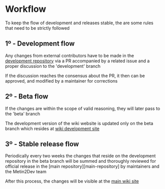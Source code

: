 <!-- LINKS -->
[main-wiki:repository]: https://github.com/Metin2-Dev/Wiki
[main-wiki:site]: https://wiki.metin2.dev/

[dev-wiki:repository]: https://github.com/Metin2-Dev/wiki-beta-dev
[dev-wiki:site]: https://metin2-dev.github.io/wiki-beta-dev/


# Workflow
To keep the flow of development and releases stable, the are some rules
that need to be strictly followed


## 1º - Development flow
Any changes from external contributors have to be made in the 
[development repository][dev-wiki:repository] via a PR accompanied by
a related issue and a proper discussion to the 'development' branch

If the discussion reaches the consensus about the PR, it then can
be approved, and modified by a maintainer for corrections


## 2º - Beta flow
If the changes are within the scope of valid reasoning, they will
later pass to the 'beta' branch

The development version of the wiki website is updated only
on the beta branch which resides at 
[wiki development site][dev-wiki:site]


## 3º - Stable release flow
Periodically every two weeks the changes that reside on the development 
repository in the beta branch will be summed and thoroughly reviewed
for official release in the [main repository][main-repository] by
maintainers and the Metin2Dev team

After this process, the changes will be visible at the
[main wiki site][main-wiki:site]

